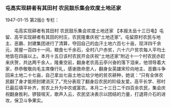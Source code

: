 ### 屯高实现耕者有其田村  农民鼓乐集会欢度土地还家

1947-01-15
第2版()
专栏：

　　屯高实现耕者有其田村
    农民鼓乐集会欢度土地还家
    【本报太岳十三日电】屯留、高平实现耕者有其田的村庄，农民隆重庆祝“土地还家”。屯留原村农民与地主、恶霸、封建集团进行了清算，夺回自己的血汗土地六百七十亩，现洋四千余元，房屋一百四十一间，粮食七千余石，全村八户赤贫，六十六户贫农每人平均土地皆在四亩以上。本月十五日该村农民开会庆祝“土地还家”附近十一个村农民亦赶来庆贺，共达两千余人，隆重空前，翻身老农高云亭兴奋的落下泪来，他领导着大家，恭恭敬敬向毛主席像行礼，感谢救命恩人，翻身女英雄宋珍向地主、恶霸斗争回来土地二十七亩，自己拿出七亩土地让给少地的贫农耕种，她说：“只有全体农民翻了身才能把封建消灭了。”充分表现了翻身后农民的阶级友爱。高平长学、邢村已最后填平补齐，贫农上升为中农或富农。本月二十三日二千四百余农民，集会庆祝翻身胜利，锣鼓喧天，歌声入云，农民坚决表示以团结的力量，打退蒋介石的进攻，保卫斗争果实。
